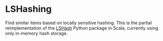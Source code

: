 # LSHashing

Find similar items based on locally sensitive hashing. This is the partial reimplementation of the [LSHash](https://github.com/kayzhu/LSHash) Python package in Scala, currently using only in-memory hash storage.
